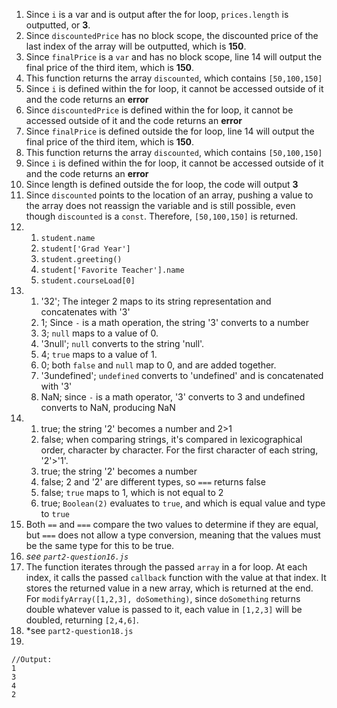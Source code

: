 1. Since `i` is a var and is output after the for loop, `prices.length` is outputted, or **3**.
2. Since `discountedPrice` has no block scope, the discounted price of the last index of the array will be outputted, which is **150**.
3. Since `finalPrice` is a `var` and has no block scope, line 14 will output the final price of the third item, which is **150**.
4. This function returns the array `discounted`, which contains `[50,100,150]`
5. Since `i` is defined within the for loop, it cannot be accessed outside of it and the code returns an **error**
6. Since `discountedPrice` is defined within the for loop, it cannot be accessed outside of it and the code returns an **error**
7. Since `finalPrice` is defined outside the for loop, line 14 will output the final price of the third item, which is **150**.
8. This function returns the array `discounted`, which contains `[50,100,150]`
9. Since `i` is defined within the for loop, it cannot be accessed outside of it and the code returns an **error**
10. Since length is defined outside the for loop, the code will output **3**
11. Since `discounted` points to the location of an array, pushing a value to the array does not reassign the variable and is still possible, even though `discounted` is a `const`. Therefore, `[50,100,150]` is returned.
12. 
    1.  `student.name`
    2.  `student['Grad Year']`
    3.  `student.greeting()`
    4.  `student['Favorite Teacher'].name`
    5.  `student.courseLoad[0]`
13. 
    1.  '32'; The integer 2 maps to its string representation and concatenates with '3'
    2.  1; Since `-` is a math operation, the string '3' converts to a number 
    3.  3; `null` maps to a value of 0.
    4.  '3null'; `null` converts to the string 'null'.
    5.  4; `true` maps to a value of 1.
    6.  0; both `false` and `null` map to 0, and are added together.
    7.  '3undefined'; `undefined` converts to 'undefined' and is concatenated with '3'
    8.  NaN; since `-` is a math operator, '3' converts to 3 and undefined converts to NaN, producing NaN
14. 
    1.  true; the string '2' becomes a number and 2>1
    2.  false; when comparing strings, it's compared in lexicographical order, character by character. For the first character of each string, '2'>'1'.
    3.  true; the string '2' becomes a number
    4.  false; 2 and '2' are different types, so `===` returns false
    5.  false; `true` maps to 1, which is not equal to 2
    6.  true; `Boolean(2)` evaluates to `true`, and which is equal value and type to `true`
15. Both `==` and `===` compare the two values to determine if they are equal, but `===` does not allow a type conversion, meaning that the values must be the same type for this to be true.
16. *see `part2-question16.js`*
17. The function iterates through the passed `array` in a for loop. At each index, it calls the passed `callback` function with the value at that index. It stores the returned value in a new array, which is returned at the end. For `modifyArray([1,2,3], doSomething)`, since `doSomething` returns double whatever value is passed to it, each value in `[1,2,3]` will be doubled, returning `[2,4,6]`.
18. *see `part2-question18.js`
19. 
```
//Output:
1
3
4
2
```


